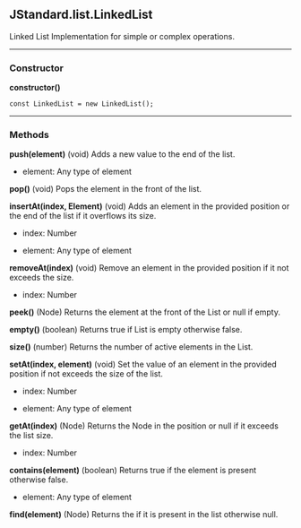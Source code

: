 ## JStandard.list.LinkedList

Linked List Implementation for simple or complex operations.

----------

### Constructor ###

**constructor()** 

    const LinkedList = new LinkedList();

----------

### Methods ###

**push(element)** (void) Adds a new value to the end of the list.

- element: Any type of element

**pop()** (void) Pops the element in the front of the list.

**insertAt(index, Element)** (void) Adds an element in the provided position or the end of the list if it overflows its size.

- index: Number

- element: Any type of element

**removeAt(index)** (void) Remove an element in the provided position if it not exceeds the size.

- index: Number

**peek()** (Node) Returns the element at the front of the List or null if empty.

**empty()** (boolean) Returns true if List is empty otherwise false.

**size()** (number) Returns the number of active elements in the List.

**setAt(index, element)** (void) Set the value of an element in the provided position if not exceeds the size of the list.

- index: Number

- element: Any type of element

**getAt(index)** (Node) Returns the Node in the position or null if it exceeds the list size.

- index: Number

**contains(element)** (boolean) Returns true if the element is present otherwise false.

- element: Any type of element

**find(element)** (Node) Returns the if it is present in the list otherwise null.